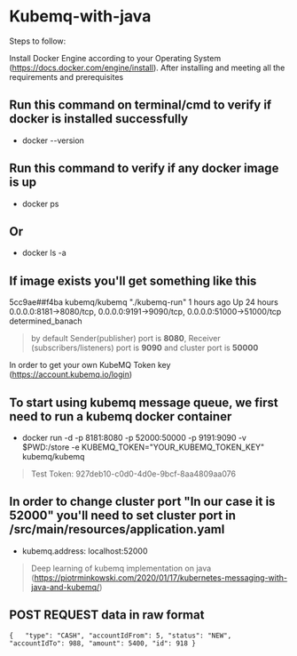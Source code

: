 # Kubemq-with-java

Steps to follow:

Install Docker Engine according to your Operating System (https://docs.docker.com/engine/install).
After installing and meeting all the requirements and prerequisites

## Run this command on terminal/cmd to verify if docker is installed successfully
- docker --version

## Run this command to verify if any docker image is up
- docker ps

## Or

- docker ls -a

## If image exists you'll get something like this
5cc9ae##f4ba        kubemq/kubemq       "./kubemq-run"      1 hours ago        Up 24 hours         0.0.0.0:8181->8080/tcp, 0.0.0.0:9191->9090/tcp, 0.0.0.0:51000->51000/tcp   determined_banach

>by default Sender(publisher) port is **8080**, Receiver (subscribers/listeners) port is **9090** and cluster port is **50000**

In order to get your own KubeMQ Token key (https://account.kubemq.io/login)

## To start using kubemq message queue, we first need to run a kubemq docker container

- docker run -d -p 8181:8080 -p 52000:50000 -p 9191:9090 -v $PWD:/store -e KUBEMQ_TOKEN="YOUR_KUBEMQ_TOKEN_KEY" kubemq/kubemq

>Test Token: 927deb10-c0d0-4d0e-9bcf-8aa4809aa076
 
 ## In order to change cluster port "In our case it is 52000" you'll need to set cluster port in /src/main/resources/application.yaml
 - kubemq.address: localhost:52000
 
>Deep learning of kubemq implementation on java
(https://piotrminkowski.com/2020/01/17/kubernetes-messaging-with-java-and-kubemq/)


## POST REQUEST data in raw format

`{   "type": "CASH",
    "accountIdFrom": 5,
    "status": "NEW",
    "accountIdTo": 988,
    "amount": 5400,
    "id": 918
}`
